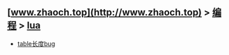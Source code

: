 ## [www.zhaoch.top](http://www.zhaoch.top) > [编程](http://www.zhaoch.top/编程) > [lua](http://www.zhaoch.top/编程/lua)
+ [table长度bug](table长度bug)
